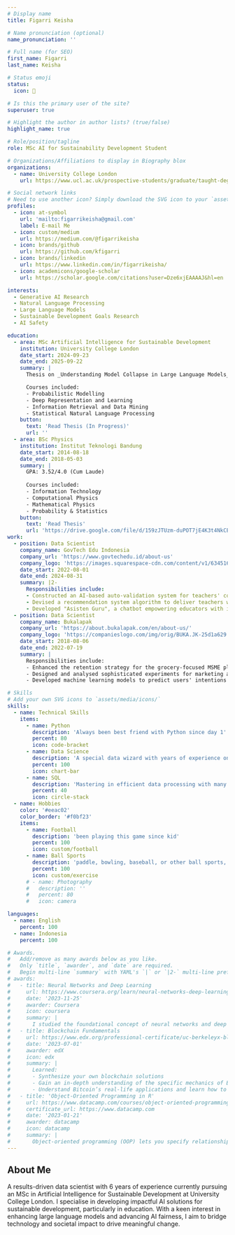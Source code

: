 ```yaml
---
# Display name
title: Figarri Keisha

# Name pronunciation (optional)
name_pronunciation: ''

# Full name (for SEO)
first_name: Figarri
last_name: Keisha

# Status emoji
status:
  icon: 🤖

# Is this the primary user of the site?
superuser: true

# Highlight the author in author lists? (true/false)
highlight_name: true

# Role/position/tagline
role: MSc AI for Sustainability Development Student

# Organizations/Affiliations to display in Biography blox
organizations:
  - name: University College London
    url: https://www.ucl.ac.uk/prospective-students/graduate/taught-degrees/artificial-intelligence-sustainable-development-msc

# Social network links
# Need to use another icon? Simply download the SVG icon to your `assets/media/icons/` folder.
profiles:
  - icon: at-symbol
    url: 'mailto:figarrikeisha@gmail.com'
    label: E-mail Me
  - icon: custom/medium
    url: https://medium.com/@figarrikeisha
  - icon: brands/github
    url: https://github.com/kfigarri
  - icon: brands/linkedin
    url: https://www.linkedin.com/in/figarrikeisha/
  - icon: academicons/google-scholar
    url: https://scholar.google.com/citations?user=Dze6xjEAAAAJ&hl=en

interests:
  - Generative AI Research
  - Natural Language Processing
  - Large Language Models
  - Sustainable Development Goals Research
  - AI Safety 

education:
  - area: MSc Artificial Intelligence for Sustainable Development
    institution: University College London
    date_start: 2024-09-23
    date_end: 2025-09-22
    summary: |
      Thesis on _Understanding Model Collapse in Large Language Models_, a degradation in factual accuracy that arises under recursive synthetic training. Supervised by [Prof Philip Treleaven](http://www0.cs.ucl.ac.uk/staff/p.treleaven/) and in collaboration with [Holistic AI](https://www.holisticai.com/about).

      Courses included:
      - Probabilistic Modelling
      - Deep Representation and Learning
      - Information Retrieval and Data Mining
      - Statistical Natural Language Processing
    button:
      text: 'Read Thesis (In Progress)'
      url: ''
  - area: BSc Physics
    institution: Institut Teknologi Bandung
    date_start: 2014-08-18
    date_end: 2018-05-03
    summary: |
      GPA: 3.52/4.0 (Cum Laude)
      
      Courses included:
      - Information Technology
      - Computational Physics
      - Mathematical Physics
      - Probability & Statistics
    button:
      text: 'Read Thesis'
      url: 'https://drive.google.com/file/d/159zJTUzm-duPOT7jE4K3t4NkCEVu1xM5/view?usp=drive_link'
work:
  - position: Data Scientist
    company_name: GovTech Edu Indonesia
    company_url: 'https://www.govtechedu.id/about-us'
    company_logo: 'https://images.squarespace-cdn.com/content/v1/634516bde48db10ce13c8279/930e9e3a-54a5-41ef-b461-7c2f86ec0ce4/Logo+Aseet_Reverse+Logo.png'
    date_start: 2022-08-01
    date_end: 2024-08-31
    summary: |2-
      Responsibilities include:
      - Constructed an AI-based auto-validation system for teachers' competency assessment files, saving the government a substantial 280,000 GBP in manual validation costs in 1 year running.
      - Devised a recommendation system algorithm to deliver teachers with meticulously curated high-quality content, yielding a significant 17% increase in the monthly count of teachers accessing educational materials.
      - Developed "Asisten Guru", a chatbot empowering educators with ideas and suggestions on educational topics, while providing the government with valuable insights from its first controlled AI-educator interaction.
  - position: Data Scientist
    company_name: Bukalapak
    company_url: 'https://about.bukalapak.com/en/about-us/'
    company_logo: 'https://companieslogo.com/img/orig/BUKA.JK-25d1a629.png?t=1720244491'
    date_start: 2018-08-06
    date_end: 2022-07-19
    summary: |
      Responsibilities include:
      - Enhanced the retention strategy for the grocery-focused MSME platform (Mitra Bukalapak) by formulating a customer segmentation methodology grounded in Recency, Frequency, and Monetary (RFM) principles, culminating in a noteworthy 10% augmentation of the monthly retention rate.
      - Designed and analysed sophisticated experiments for marketing and promotional campaign strategies to enhance users' conversion.
      - Developed machine learning models to predict users' intentions in the search feature of marketplace app.

# Skills
# Add your own SVG icons to `assets/media/icons/`
skills:
  - name: Technical Skills
    items:
      - name: Python
        description: 'Always been best friend with Python since day 1'
        percent: 80
        icon: code-bracket
      - name: Data Science
        description: 'A special data wizard with years of experience on crafting actionable insights'
        percent: 100
        icon: chart-bar
      - name: SQL
        description: 'Mastering in efficient data processing with many different language, Postgre, BQ, many else'
        percent: 40
        icon: circle-stack
  - name: Hobbies
    color: '#eeac02'
    color_border: '#f0bf23'
    items:
      - name: Football
        description: 'been playing this game since kid'
        percent: 100
        icon: custom/football
      - name: Ball Sports
        description: 'paddle, bowling, baseball, or other ball sports, name it, i will be there'
        percent: 100
        icon: custom/exercise
      # - name: Photography
      #   description: ''
      #   percent: 80
      #   icon: camera

languages:
  - name: English
    percent: 100
  - name: Indonesia
    percent: 100

# Awards.
#   Add/remove as many awards below as you like.
#   Only `title`, `awarder`, and `date` are required.
#   Begin multi-line `summary` with YAML's `|` or `|2-` multi-line prefix and indent 2 spaces below.
# awards:
#   - title: Neural Networks and Deep Learning
#     url: https://www.coursera.org/learn/neural-networks-deep-learning
#     date: '2023-11-25'
#     awarder: Coursera
#     icon: coursera
#     summary: |
#       I studied the foundational concept of neural networks and deep learning. By the end, I was familiar with the significant technological trends driving the rise of deep learning; build, train, and apply fully connected deep neural networks; implement efficient (vectorized) neural networks; identify key parameters in a neural network’s architecture; and apply deep learning to your own applications.
#   - title: Blockchain Fundamentals
#     url: https://www.edx.org/professional-certificate/uc-berkeleyx-blockchain-fundamentals
#     date: '2023-07-01'
#     awarder: edX
#     icon: edx
#     summary: |
#       Learned:
#       - Synthesize your own blockchain solutions
#       - Gain an in-depth understanding of the specific mechanics of Bitcoin
#       - Understand Bitcoin’s real-life applications and learn how to attack and destroy Bitcoin, Ethereum, smart contracts and Dapps, and alternatives to Bitcoin’s Proof-of-Work consensus algorithm
#   - title: 'Object-Oriented Programming in R'
#     url: https://www.datacamp.com/courses/object-oriented-programming-with-s3-and-r6-in-r
#     certificate_url: https://www.datacamp.com
#     date: '2023-01-21'
#     awarder: datacamp
#     icon: datacamp
#     summary: |
#       Object-oriented programming (OOP) lets you specify relationships between functions and the objects that they can act on, helping you manage complexity in your code. This is an intermediate level course, providing an introduction to OOP, using the S3 and R6 systems. S3 is a great day-to-day R programming tool that simplifies some of the functions that you write. R6 is especially useful for industry-specific analyses, working with web APIs, and building GUIs.
---
```


## About Me

A results-driven data scientist with 6 years of experience currently pursuing an MSc in Artificial Intelligence for Sustainable Development at University College London. I specialise in developing impactful AI solutions for sustainable development, particularly in education. With a keen interest in enhancing large language models and advancing AI fairness, I aim to bridge technology and societal impact to drive meaningful change.
